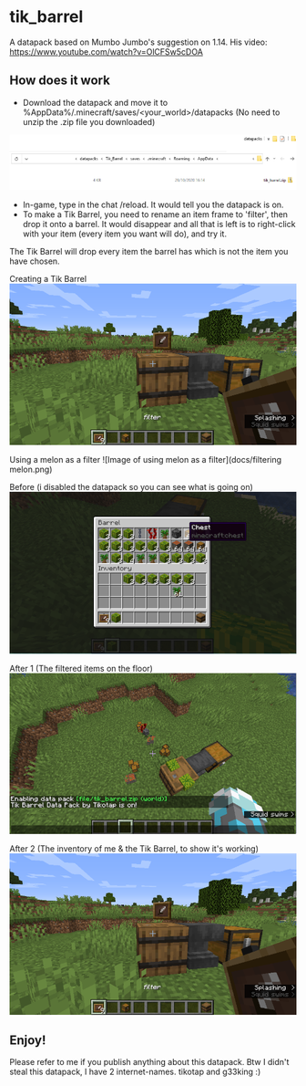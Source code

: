 # tik_barrel
A datapack based on Mumbo Jumbo's suggestion on 1.14. His video: https://www.youtube.com/watch?v=OlCFSw5cDOA

## How does it work
* Download the datapack and move it to %AppData%/.minecraft/saves/<your_world>/datapacks  (No need to unzip the .zip file you downloaded)

![Image of where to place the .zip](docs/where.png)

* In-game, type in the chat /reload. It would tell you the datapack is on.
* To make a Tik Barrel, you need to rename an item frame to 'filter', then drop it onto a barrel. It would disappear and all that is left is to right-click with your item (every item you want will do), and try it.

The Tik Barrel will drop every item the barrel has which is not the item you have chosen.

Creating a Tik Barrel
![Image of creating a tik barrel](docs/filter.png)

Using a melon as a filter
![Image of using melon as a filter](docs/filtering melon.png)

Before (i disabled the datapack so you can see what is going on)
![Image of before it's working](docs/before.png)

After 1 (The filtered items on the floor)
![Image of filtered items on the floor](docs/after1.png)

After 2 (The inventory of me & the Tik Barrel, to show it's working)
![Image of inventories, the datapack is working](docs/filter.png)

## Enjoy!
Please refer to me if you publish anything about this datapack.
Btw I didn't steal this datapack, I have 2 internet-names. tikotap and g33king :)
